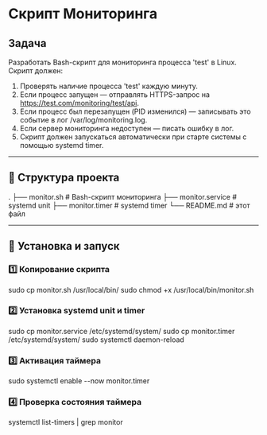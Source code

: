 # Скрипт Мониторинга

## Задача

Разработать Bash-скрипт для мониторинга процесса 'test' в Linux. Скрипт должен:

1. Проверять наличие процесса 'test' каждую минуту.  
2. Если процесс запущен — отправлять HTTPS-запрос на https://test.com/monitoring/test/api.  
3. Если процесс был перезапущен (PID изменился) — записывать это событие в лог /var/log/monitoring.log.  
4. Если сервер мониторинга недоступен — писать ошибку в лог.  
5. Скрипт должен запускаться автоматически при старте системы с помощью systemd timer.

---

## 📂 Структура проекта
.
├── monitor.sh # Bash-скрипт мониторинга
├── monitor.service # systemd unit
├── monitor.timer # systemd timer
└── README.md # этот файл

---

## 🔧 Установка и запуск
### 1️⃣ Копирование скрипта
sudo cp monitor.sh /usr/local/bin/
sudo chmod +x /usr/local/bin/monitor.sh

### 2️⃣ Установка systemd unit и timer
sudo cp monitor.service /etc/systemd/system/
sudo cp monitor.timer /etc/systemd/system/
sudo systemctl daemon-reload

### 3️⃣ Активация таймера
sudo systemctl enable --now monitor.timer
### 4️⃣ Проверка состояния таймера
systemctl list-timers | grep monitor

